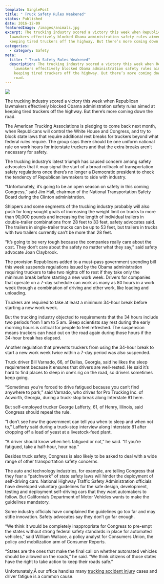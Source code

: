 ```yaml
---
template: SinglePost
title: " Truck Safety Rules Weakened"
status: Published
date: 2016-12-09
featuredImage: /images/animals.jpg
excerpt: The trucking industry scored a victory this week when Republican
  lawmakers effectively blocked Obama administration safety rules aimed at
  keeping tired truckers off the highway. But there’s more coming down the road.
categories:
  - category: Safety
meta:
  title: " Truck Safety Rules Weakened"
  description: The trucking industry scored a victory this week when Republican
    lawmakers effectively blocked Obama administration safety rules aimed at
    keeping tired truckers off the highway. But there’s more coming down the
    road.
---
```

<!--StartFragment-->

![](/images/ezgif.com-webp-to-jpg-2-.jpg)

The trucking industry scored a victory this week when Republican lawmakers effectively blocked Obama administration safety rules aimed at keeping tired truckers off the highway. But there’s more coming down the road.

The American Trucking Associations is pledging to come back next month, when Republicans will control the White House and Congress, and try to block state laws that require additional rest breaks for truckers beyond what federal rules require. The group says there should be one uniform national rule on work hours for interstate truckers and that the extra breaks aren’t necessary for safety.

The trucking industry’s latest triumph has caused concern among safety advocates that it may signal the start of a broad rollback of transportation safety regulations once there’s no longer a Democratic president to check the tendency of Republican lawmakers to side with industry.

“Unfortunately, it’s going to be an open season on safety in this coming Congress,” said Jim Hall, chairman of the National Transportation Safety Board during the Clinton administration.

Shippers and some segments of the trucking industry probably will also push for long-sought goals of increasing the weight limit on trucks to more than 90,000 pounds and increasing the length of individual trailers in double-trailer combinations from 28 feet to 33 feet, safety advocates said. The trailers in single-trailer trucks can be up to 53 feet, but trailers in trucks with two trailers currently can’t be more than 28 feet.

“It’s going to be very tough because the companies really care about the cost. They don’t care about the safety no matter what they say,” said safety advocate Joan Claybrook.

The provision Republicans added to a must-pass government spending bill this week suspends regulations issued by the Obama administration requiring truckers to take two nights off to rest if they take only the minimum break before starting a new work week. Drivers for companies that operate on a 7-day schedule can work as many as 80 hours in a work week through a combination of driving and other work, like loading and unloading.

Truckers are required to take at least a minimum 34-hour break before starting a new work week.

But the trucking industry objected to requirements that the 34 hours include two periods from 1 am to 5 am. Sleep scientists say rest during the early morning hours is critical for people to feel refreshed. The suspension means truckers can head out on the road again during those hours if the 34-hour break has elapsed.

Another regulation that prevents truckers from using the 34-hour break to start a new work week twice within a 7-day period was also suspended.

Truck driver Bill Varnado, 66, of Dallas, Georgia, said he likes the sleep requirement because it ensures that drivers are well-rested. He said it’s hard to find places to sleep in one’s rig on the road, so drivers sometimes keep going.

“Sometimes you’re forced to drive fatigued because you can’t find anywhere to park,” said Varnado, who drives for Pro Trucking Inc. of Acworth, Georgia, during a truck-stop break along Interstate 81 here.

But self-employed trucker George Lafferty, 61, of Henry, Illinois, said Congress should repeal the rule.

“I don’t see how the government can tell you when to sleep and when not to,” Lafferty said during a truck-stop interview along Interstate 81 after dropping off a load of yeast at a livestock-feed plant.

“A driver should know when he’s fatigued or not,” he said. “If you’re fatigued, take a half-hour, hour nap.”

Besides truck safety, Congress is also likely to be asked to deal with a wide range of other transportation safety concerns.

The auto and technology industries, for example, are telling Congress that they fear a “patchwork” of state safety laws will hinder the deployment of self-driving cars. National Highway Traffic Safety Administration officials have developed voluntary guidelines for the safe design, development, testing and deployment self-driving cars that they want automakers to follow. But California’s Department of Motor Vehicles wants to make the guidelines mandatory.

Some industry officials have complained the guidelines go too far and may stifle innovation. Safety advocates say they don’t go far enough.

“We think it would be completely inappropriate for Congress to pre-empt the states without strong federal safety standards in place for automated vehicles,” said William Wallace, a policy analyst for Consumers Union, the policy and mobilization arm of Consumer Reports.

“States are the ones that make the final call on whether automated vehicles should be allowed on the roads,” he said. “We think citizens of those states have the right to take action to keep their roads safe.”

Unfortunately,Â our office handles many [trucking accident injury](/practice-areas/truck-accident-lawyer/) cases and driver fatigue is a common cause.

<!--EndFragment-->